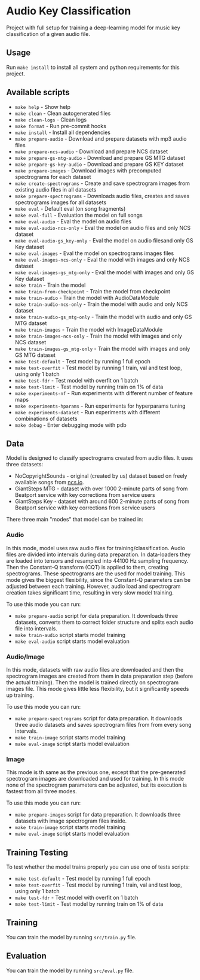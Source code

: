 # Audio Key Classification

Project with full setup for training a deep-learning model for music key classification of a given audio file.

## Usage

Run `make install` to install all system and python requirements for this project.

## Available scripts

- `make help` - Show help
- `make clean` - Clean autogenerated files
- `make clean-logs` - Clean logs
- `make format` - Run pre-commit hooks
- `make install` - Install all dependencies
- `make prepare-audio` - Download and prepare datasets with mp3 audio files
- `make prepare-ncs-audio` - Download and prepare NCS dataset
- `make prepare-gs-mtg-audio` - Download and prepare GS MTG dataset
- `make prepare-gs-key-audio` - Download and prepare GS KEY dataset
- `make prepare-images` - Download images with precomputed spectrograms for each dataset
- `make create-spectrograms` - Create and save spectrogram images from existing audio files in all datasets
- `make prepare-spectrograms` - Downloads audio files, creates and saves spectrograms images for all datasets
- `make eval` - Default eval (on song fragments)
- `make eval-full` - Evaluation the model on full songs
- `make eval-audio` - Eval the model on audio files
- `make eval-audio-ncs-only` - Eval the model on audio files and only NCS dataset
- `make eval-audio-gs_key-only` - Eval the model on audio filesand only GS Key dataset
- `make eval-images` - Eval the model on spectrograms images files
- `make eval-images-ncs-only` - Eval the model with images and only NCS dataset
- `make eval-images-gs_mtg-only` - Eval the model with images and only GS Key dataset
- `make train` - Train the model
- `make train-from-checkpoint` - Train the model from checkpoint
- `make train-audio` - Train the model with AudioDataModule
- `make train-audio-ncs-only` - Train the model with audio and only NCS dataset
- `make train-audio-gs_mtg-only` - Train the model with audio and only GS MTG dataset
- `make train-images` - Train the model with ImageDataModule
- `make train-images-ncs-only` - Train the model with images and only NCS dataset
- `make train-images-gs_mtg-only` - Train the model with images and only GS MTG dataset
- `make test-default` - Test model by running 1 full epoch
- `make test-overfit` - Test model by running 1 train, val and test loop, using only 1 batch
- `make test-fdr` - Test model with overfit on 1 batch
- `make test-limit` - Test model by running train on 1% of data
- `make experiments-nf` - Run experiments with different number of feature maps
- `make experiments-hparams` - Run experiments for hyperparams tuning
- `make experiments-dataset` - Run experiments with different combinations of datasets
- `make debug` - Enter debugging mode with pdb

## Data

Model is designed to classify spectrograms created from audio files. It uses three datasets:

- NoCopyrightSounds - original (created by us) dataset based on freely available songs from [ncs.io](https://ncs.io).
- GiantSteps MTG - dataset with over 1000 2-minute parts of song from Beatport service with key corrections from service users
- GiantSteps Key - dataset with around 600 2-minute parts of song from Beatport service with key corrections from service users

There three main "modes" that model can be trained in:

### Audio

In this mode, model uses raw audio files for training/classification. Audio files are divided into intervals during data preparation. In data-loaders they are loaded into tensors and resampled into 44100 Hz sampling frequency. Then the Constant-Q transform (CQT) is applied to them, creating spectrograms. These spectrograms are the used for model training. This mode gives the biggest flexibility, since the Constant-Q parameters can be adjusted between each training. However, audio load and spectrogram creation takes significant time, resulting in very slow model training.

To use this mode you can run:

- `make prepare-audio` script for data preparation. It downloads three datasets, converts them to correct folder structure and splits each audio file into intervals.
- `make train-audio` script starts model training
- `make eval-audio` script starts model evaluation

### Audio/Image

In this mode, datasets with raw audio files are downloaded and then the spectrogram images are created from them in data preparation step (before the actual training). Then the model is trained directly on spectrogram images file. This mode gives little less flexibility, but it significantly speeds up training.

To use this mode you can run:

- `make prepare-spectrograms` script for data preparation. It downloads three audio datasets and saves spectrogram files from from every song intervals.
- `make train-image` script starts model training
- `make eval-image` script starts model evaluation

### Image

This mode is th same as the previous one, except that the pre-generated spectrogram images are downloaded and used for training. In this mode none of the spectrogram parameters can be adjusted, but its execution is fastest from all three modes.

To use this mode you can run:

- `make prepare-images` script for data preparation. It downloads three datasets with image spectrogram files inside.
- `make train-image` script starts model training
- `make eval-image` script starts model evaluation

## Training Testing

To test whether the model trains properly you can use one of tests scripts:

- `make test-default` - Test model by running 1 full epoch
- `make test-overfit` - Test model by running 1 train, val and test loop, using only 1 batch
- `make test-fdr` - Test model with overfit on 1 batch
- `make test-limit` - Test model by running train on 1% of data

## Training

You can train the model by running `src/train.py` file.

## Evaluation

You can train the model by running `src/eval.py` file.
